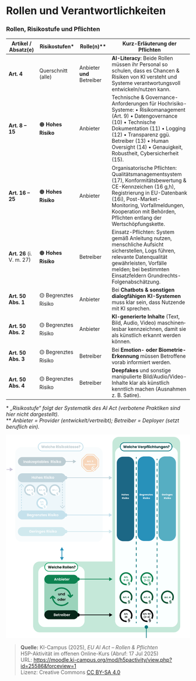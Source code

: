 # Rollen und Verantwortlichkeiten

### Rollen, Risikostufe und Pflichten

| Artikel / Absatz(e) | Risikostufen* | Rolle(n)** | Kurz-Erläuterung der Pflichten |
|----------------------|--------------|------------|--------------------------------|
| **Art. 4** | Querschnitt (alle) | Anbieter **und** Betreiber | **AI-Literacy**: Beide Rollen müssen ihr Personal so schulen, dass es Chancen & Risiken von KI versteht und Systeme verantwortungsvoll entwickeln/­nutzen kann.  |
| **Art. 8 – 15** | 🟠 **Hohes Risiko** | Anbieter | Technische & Governance-Anforderungen für Hochrisiko-Systeme: • Risiko­management (Art. 9) • Daten­governance (10) • Technische Dokumentation (11) • Logging (12) • Transparenz ggü. Betreiber (13) • Human Oversight (14) • Genauigkeit, Robustheit, Cyber­sicherheit (15).  |
| **Art. 16 – 25** | 🟠 **Hohes Risiko** | Anbieter | Organisatorische Pflichten: Qualitäts­management­system (17), Konformitäts­bewertung & CE-Kennzeichen (16 g,h), Registrierung in EU-Datenbank (16i), Post-Market-Monitoring, Vorfall­meldungen, Kooperation mit Behörden, Pflichten entlang der Wertschöpfungs­kette.  |
| **Art. 26** (i. V. m. 27) | 🟠 **Hohes Risiko** | Betreiber | Einsatz-Pflichten: System gemäß Anleitung nutzen, menschliche Aufsicht sicherstellen, Logs führen, relevante Datenqualität gewährleisten, Vorfälle melden; bei bestimmten Einsatz­feldern Grundrechts-Folgenabschätzung.  |
| **Art. 50 Abs. 1** | 🟡 Begrenztes Risiko | Anbieter | Bei **Chatbots & sonstigen dialog­fähigen KI-Systemen** muss klar sein, dass Nutzende mit KI sprechen.  |
| **Art. 50 Abs. 2** | 🟡 Begrenztes Risiko | Anbieter | **KI-generierte Inhalte** (Text, Bild, Audio, Video) maschinen­lesbar kennzeichnen, damit sie als künstlich erkannt werden können.  |
| **Art. 50 Abs. 3** | 🟡 Begrenztes Risiko | Betreiber | Bei **Emotion- oder Biometrie-Erkennung** müssen Betroffene vorab informiert werden.  |
| **Art. 50 Abs. 4** | 🟡 Begrenztes Risiko | Betreiber | **Deepfakes** und sonstige manipulierte Bild/Audio/Video-Inhalte klar als künstlich kenntlich machen (Ausnahmen z. B. Satire).  |

\* *„Risikostufe“ folgt der Systematik des AI Act (verbotene Praktiken sind hier nicht dargestellt).*  
\** *Anbieter = Provider (entwickelt/vertreibt); Betreiber = Deployer (setzt beruflich ein).*


<!-- Bild einbetten -->
![EU AI Act – Rollen & Pflichten (Screenshot)](img/rollen_pflichten.png)

<!-- Quellen- und Lizenzhinweis -->
> **Quelle:** KI-Campus (2025), *EU AI Act – Rollen & Pflichten*  
> H5P-Aktivität im offenen Online-Kurs (Abruf: 17 Jul 2025)  
> URL: <https://moodle.ki-campus.org/mod/h5pactivity/view.php?id=25586&forceview=1>  
> Lizenz: Creative Commons [CC BY-SA 4.0](https://creativecommons.org/licenses/by-sa/4.0/)
